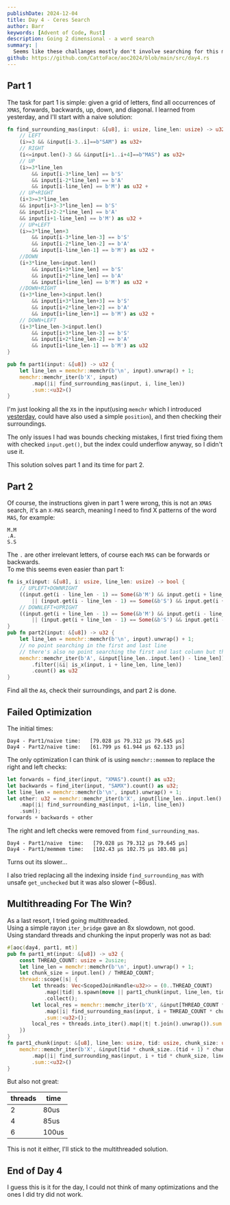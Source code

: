 ```yaml
---
publishDate: 2024-12-04
title: Day 4 - Ceres Search
author: Barr
keywords: [Advent of Code, Rust]
description: Going 2 dimensional - a word search
summary: |
  Seems like these challanges mostly don't involve searching for this missing historian(does anyone even notice the lore for these?), today we've got an elf looking for help with her word search.
github: https://github.com/CattoFace/aoc2024/blob/main/src/day4.rs
---
```

## Part 1
The task for part 1 is simple: given a grid of letters, find all occurrences of `XMAS`, forwards, backwards, up, down, and diagonal.
I learned from yesterday, and I'll start with a naive solution:
```rust
fn find_surrounding_mas(input: &[u8], i: usize, line_len: usize) -> u32 {
    // LEFT
    (i>=3 && &input[i-3..i]==b"SAM") as u32+
    // RIGHT
    (i<=input.len()-3 && &input[i+1..i+4]==b"MAS") as u32+
    // UP
    (i>=3*line_len
        && input[i-3*line_len] == b'S'
        && input[i-2*line_len] == b'A'
        && input[i-line_len] == b'M') as u32 +
    // UP+RIGHT
    (i+3>=3*line_len
    && input[i+3-3*line_len] == b'S'
    && input[i+2-2*line_len] == b'A'
    && input[i+1-line_len] == b'M') as u32 +
    // UP+LEFT
    (i>=3*line_len+3
        && input[i-3*line_len-3] == b'S'
        && input[i-2*line_len-2] == b'A'
        && input[i-line_len-1] == b'M') as u32 +
    //DOWN
    (i+3*line_len<input.len()
        && input[i+3*line_len] == b'S'
        && input[i+2*line_len] == b'A'
        && input[i+line_len] == b'M') as u32 +
    //DOWN+RIGHT
    (i+3*line_len+3<input.len()
        && input[i+3*line_len+3] == b'S'
        && input[i+2*line_len+2] == b'A'
        && input[i+line_len+1] == b'M') as u32 +
    // DOWN+LEFT
    (i+3*line_len-3<input.len()
        && input[i+3*line_len-3] == b'S'
        && input[i+2*line_len-2] == b'A'
        && input[i+line_len-1] == b'M') as u32
}

pub fn part1(input: &[u8]) -> u32 {
    let line_len = memchr::memchr(b'\n', input).unwrap() + 1;
    memchr::memchr_iter(b'X', input)
        .map(|i| find_surrounding_mas(input, i, line_len))
        .sum::<u32>()
}
```
I'm just looking all the `X`s in the input(using `memchr` which I introduced [yesterday](/posts/aoc2024/day1/), could have also used a simple `position`), and then checking their surroundings.

The only issues I had was bounds checking mistakes, I first tried fixing them with checked `input.get()`, but the index could underflow anyway, so I didn't use it.

This solution solves part 1 and its time for part 2.

## Part 2
Of course, the instructions given in part 1 were wrong, this is not an `XMAS` search, it's an `X-MAS` search, meaning I need to find X patterns of the word `MAS`, for example:
```
M.M
.A.
S.S
```
The `.` are other irrelevant letters, of course each `MAS` can be forwards or backwards.  
To me this seems even easier than part 1:
```rust
fn is_x(input: &[u8], i: usize, line_len: usize) -> bool {
    // UPLEFT+DOWNRIGHT
    ((input.get(i - line_len - 1) == Some(&b'M') && input.get(i + line_len + 1) == Some(&b'S'))
        || (input.get(i - line_len - 1) == Some(&b'S') && input.get(i + line_len + 1) == Some(&b'M'))) &&
    // DOWNLEFT+UPRIGHT
    ((input.get(i + line_len - 1) == Some(&b'M') && input.get(i - line_len + 1) == Some(&b'S'))
        || (input.get(i + line_len - 1) == Some(&b'S') && input.get(i - line_len + 1) == Some(&b'M')))
}
pub fn part2(input: &[u8]) -> u32 {
    let line_len = memchr::memchr(b'\n', input).unwrap() + 1;
    // no point searching in the first and last line
    // there's also no point searching the first and last column but that's not worth the effort to skip
    memchr::memchr_iter(b'A', &input[line_len..input.len() - line_len])
        .filter(|&i| is_x(input, i + line_len, line_len))
        .count() as u32
}
```
Find all the `A`s, check their surroundings, and part 2 is done.

## Failed Optimization
The initial times:
```
Day4 - Part1/naive time:   [79.028 µs 79.312 µs 79.645 µs]
Day4 - Part2/naive time:   [61.799 µs 61.944 µs 62.133 µs]
```

The only optimization I can think of is using `memchr::memmem` to replace the right and left checks:
```rust
let forwards = find_iter(input, "XMAS").count() as u32;
let backwards = find_iter(input, "SAMX").count() as u32;
let line_len = memchr::memchr(b'\n', input).unwrap() + 1;
let other: u32 = memchr::memchr_iter(b'X', input[line_len..input.len() - line_len])
    .map(|i| find_surrounding_mas(input, i+lin, line_len))
    .sum();
forwards + backwards + other
```
The right and left checks were removed from `find_surrounding_mas`.
```
Day4 - Part1/naive  time:   [79.028 µs 79.312 µs 79.645 µs]
Day4 - Part1/memmem time:   [102.43 µs 102.75 µs 103.08 µs]
```
Turns out its slower...

I also tried replacing all the indexing inside `find_surrounding_mas` with unsafe `get_unchecked` but it was also slower (~86us).

## Multithreading For The Win?
As a last resort, I tried going multithreaded.  
Using a simple rayon `iter_bridge` gave an 8x slowdown, not good.  
Using standard threads and chunking the input properly was not as bad:
```rust
#[aoc(day4, part1, mt)]
pub fn part1_mt(input: &[u8]) -> u32 {
    const THREAD_COUNT: usize = 2usize;
    let line_len = memchr::memchr(b'\n', input).unwrap() + 1;
    let chunk_size = input.len() / THREAD_COUNT;
    thread::scope(|s| {
        let threads: Vec<ScopedJoinHandle<u32>> = (0..THREAD_COUNT)
            .map(|tid| s.spawn(move || part1_chunk(input, line_len, tid, chunk_size)))
            .collect();
        let local_res = memchr::memchr_iter(b'X', &input[THREAD_COUNT * chunk_size..])
            .map(|i| find_surrounding_mas(input, i + THREAD_COUNT * chunk_size, line_len))
            .sum::<u32>();
        local_res + threads.into_iter().map(|t| t.join().unwrap()).sum::<u32>()
    })
}
fn part1_chunk(input: &[u8], line_len: usize, tid: usize, chunk_size: usize) -> u32 {
    memchr::memchr_iter(b'X', &input[tid * chunk_size..(tid + 1) * chunk_size])
        .map(|i| find_surrounding_mas(input, i + tid * chunk_size, line_len))
        .sum::<u32>()
}
```
But also not great:

| threads | time  |
| ------- | ----- |
| 2       | 80us  |
| 4       | 85us  |
| 6       | 100us |

This is not it either, I'll stick to the multithreaded solution.

## End of Day 4
I guess this is it for the day, I could not think of many optimizations and the ones I did try did not work.

